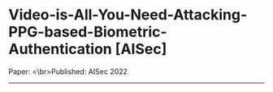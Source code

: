 # Video-is-All-You-Need-Attacking-PPG-based-Biometric-Authentication [AISec]
Paper: 
<\br>Published: AISec 2022

***


